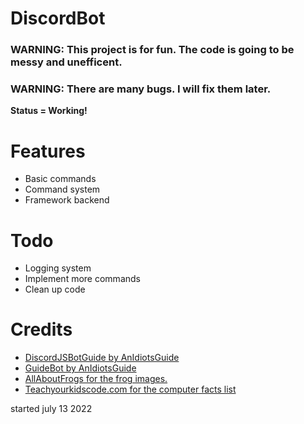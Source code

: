 # DiscordBot
<h3><strong>WARNING: This project is for fun. The code is going to be messy and unefficent.</strong></h3>
<h3><strong>WARNING: There are many bugs. I will fix them later.</strong></h3>
<p><strong>Status = Working!</strong></p>
<h1>Features</h1>
<ul>
<li>Basic commands</li>
<li>Command system</li>
<li>Framework backend</li>
</ul>
<h1>Todo</h1>
<ul>
<li>Logging system</li>
<li>Implement more commands</li>
<li>Clean up code</li>
</ul>
<h1>Credits</h1> 
<ul>
<li><a href="https://github.com/AnIdiotsGuide/discordjs-bot-guide">DiscordJSBotGuide by AnIdiotsGuide</a></li>
<li><a href="https://github.com/AnIdiotsGuide/guidebot">GuideBot by AnIdiotsGuide</a></li>
<li><a href="http://allaboutfrogs.org/funstuff/randomfrog.html/">AllAboutFrogs for the frog images.</a></li>
<li><a href="https://teachyourkidscode.com/computer-facts/">Teachyourkidscode.com for the computer facts list</a></li>
</ul>
<p>started july 13 2022</p>
